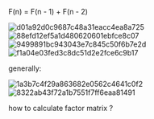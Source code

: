 F(n) = F(n - 1) + F(n - 2)

![d01a92d0c9687c48a31eacc4ea8a725](https://user-images.githubusercontent.com/24481784/163239862-b9767501-86de-4417-aacb-1517cc241c17.png)
![88efd12ef5a1d480620601ebfce8c07](https://user-images.githubusercontent.com/24481784/163239899-d2330f6f-4cb1-4395-b3fa-00a21be1bcf1.png)
![9499891bc943043e7c845c50f6b7e2d](https://user-images.githubusercontent.com/24481784/163239951-a8447eeb-e307-46ba-b8bd-a16bd7687d13.png)
![f1a04e03fed3c8dc51d2e2fce6c9b17](https://user-images.githubusercontent.com/24481784/163240004-f03dc103-1d30-4ab3-a7f4-ee8b4d751294.png)






generally:


![1a3b7c4f29a863682e0562c4641c0f2](https://user-images.githubusercontent.com/24481784/163240211-747d3b67-cc9a-4e06-aa2e-3076dde28ec7.png)
![8322ab43f72a1b7551f7ff6eaa81491](https://user-images.githubusercontent.com/24481784/163240337-602c86d4-b6db-49e1-bb0d-25e1d723cf9d.png)


how to calculate factor matrix ?


